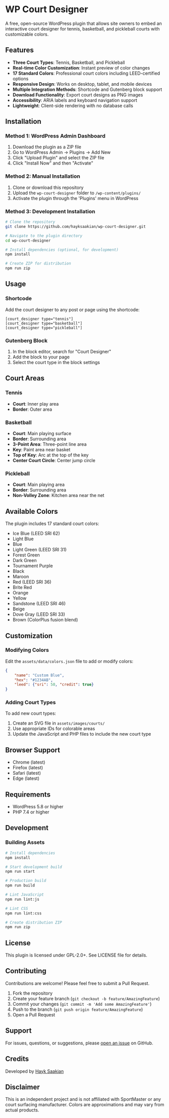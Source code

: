 # WP Court Designer

A free, open-source WordPress plugin that allows site owners to embed an interactive court designer for tennis, basketball, and pickleball courts with customizable colors.

## Features

- **Three Court Types**: Tennis, Basketball, and Pickleball
- **Real-time Color Customization**: Instant preview of color changes
- **17 Standard Colors**: Professional court colors including LEED-certified options
- **Responsive Design**: Works on desktop, tablet, and mobile devices
- **Multiple Integration Methods**: Shortcode and Gutenberg block support
- **Download Functionality**: Export court designs as PNG images
- **Accessibility**: ARIA labels and keyboard navigation support
- **Lightweight**: Client-side rendering with no database calls

## Installation

### Method 1: WordPress Admin Dashboard

1. Download the plugin as a ZIP file
2. Go to WordPress Admin → Plugins → Add New
3. Click "Upload Plugin" and select the ZIP file
4. Click "Install Now" and then "Activate"

### Method 2: Manual Installation

1. Clone or download this repository
2. Upload the `wp-court-designer` folder to `/wp-content/plugins/`
3. Activate the plugin through the 'Plugins' menu in WordPress

### Method 3: Development Installation

```bash
# Clone the repository
git clone https://github.com/hayksaakian/wp-court-designer.git

# Navigate to the plugin directory
cd wp-court-designer

# Install dependencies (optional, for development)
npm install

# Create ZIP for distribution
npm run zip
```

## Usage

### Shortcode

Add the court designer to any post or page using the shortcode:

```
[court_designer type="tennis"]
[court_designer type="basketball"]
[court_designer type="pickleball"]
```

### Gutenberg Block

1. In the block editor, search for "Court Designer"
2. Add the block to your page
3. Select the court type in the block settings

## Court Areas

### Tennis
- **Court**: Inner play area
- **Border**: Outer area

### Basketball
- **Court**: Main playing surface
- **Border**: Surrounding area
- **3-Point Area**: Three-point line area
- **Key**: Paint area near basket
- **Top of Key**: Arc at the top of the key
- **Center Court Circle**: Center jump circle

### Pickleball
- **Court**: Main playing area
- **Border**: Surrounding area
- **Non-Volley Zone**: Kitchen area near the net

## Available Colors

The plugin includes 17 standard court colors:

- Ice Blue (LEED SRI 62)
- Light Blue
- Blue
- Light Green (LEED SRI 31)
- Forest Green
- Dark Green
- Tournament Purple
- Black
- Maroon
- Red (LEED SRI 36)
- Brite Red
- Orange
- Yellow
- Sandstone (LEED SRI 46)
- Beige
- Dove Gray (LEED SRI 33)
- Brown (ColorPlus fusion blend)

## Customization

### Modifying Colors

Edit the `assets/data/colors.json` file to add or modify colors:

```json
{
    "name": "Custom Blue",
    "hex": "#1234AB",
    "leed": {"sri": 50, "credit": true}
}
```

### Adding Court Types

To add new court types:
1. Create an SVG file in `assets/images/courts/`
2. Use appropriate IDs for colorable areas
3. Update the JavaScript and PHP files to include the new court type

## Browser Support

- Chrome (latest)
- Firefox (latest)
- Safari (latest)
- Edge (latest)

## Requirements

- WordPress 5.8 or higher
- PHP 7.4 or higher

## Development

### Building Assets

```bash
# Install dependencies
npm install

# Start development build
npm run start

# Production build
npm run build

# Lint JavaScript
npm run lint:js

# Lint CSS
npm run lint:css

# Create distribution ZIP
npm run zip
```

## License

This plugin is licensed under GPL-2.0+. See LICENSE file for details.

## Contributing

Contributions are welcome! Please feel free to submit a Pull Request.

1. Fork the repository
2. Create your feature branch (`git checkout -b feature/AmazingFeature`)
3. Commit your changes (`git commit -m 'Add some AmazingFeature'`)
4. Push to the branch (`git push origin feature/AmazingFeature`)
5. Open a Pull Request

## Support

For issues, questions, or suggestions, please [open an issue](https://github.com/hayksaakian/wp-court-designer/issues) on GitHub.

## Credits

Developed by [Hayk Saakian](https://github.com/hayksaakian)

## Disclaimer

This is an independent project and is not affiliated with SportMaster or any court surfacing manufacturer. Colors are approximations and may vary from actual products.